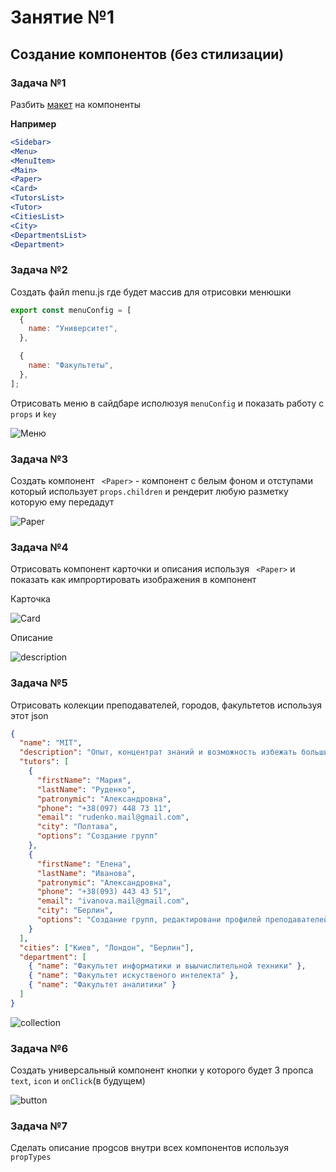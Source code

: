 # Занятие №1

## Создание компонентов (без стилизации)

### Задача №1

Разбить [макет](<https://www.figma.com/file/mfsNEI7Nv5i5fkdseWbFn7/Lesson-(Copy)?node-id=8701%3A11194>) на компоненты

**Например**

```jsx
<Sidebar>
<Menu>
<MenuItem>
<Main>
<Paper>
<Card>
<TutorsList>
<Tutor>
<CitiesList>
<City>
<DepartmentsList>
<Department>
```

### Задача №2

Создать файл menu.js где будет массив для отрисовки менюшки

```jsx
export const menuConfig = [
  {
    name: "Университет",
  },

  {
    name: "Факультеты",
  },
];
```

Отрисовать меню в сайдбаре исполюзуя `menuConfig` и показать работу с `props` и `key`

![Меню](/images/sidebar.png)

### Задача №3

Создать компонент ` <Paper>` - компонент с белым фоном и отступами который использует `props.children` и рендерит любую разметку которую ему передадут

![Paper](/images/paper.png)

### Задача №4

Отрисовать компонент карточки и описания используя ` <Paper>` и показать как импрортировать изображения в компонент

Карточка

![Card](/images/Card.png)

Описание

![description](/images/description.png)

### Задача №5

Отрисовать колекции преподавателей, городов, факультетов используя этот json

```json
{
  "name": "MIT",
  "description": "Опыт, концентрат знаний и возможность избежать большинство ошибок при приеме на работу. Мы знаем, что хотят большинство локальных и иностранных компаний и можем вам это дать. А еще мы постоянно совершенствуем наши курсы программирования, добавляя туда что-то новое. Вы можете лично ознакомиться с историями успеха наших выпускников, чтобы убедиться в эффективности нашей методики обучения. Да, мы начнем с азов и самой простой информации. Знаем, что большинство людей приходят к нам с нулевыми знаниями. ",
  "tutors": [
    {
      "firstName": "Мария",
      "lastName": "Руденко",
      "patronymic": "Александровна",
      "phone": "+38(097) 448 73 11",
      "email": "rudenko.mail@gmail.com",
      "city": "Полтава",
      "options": "Создание групп"
    },
    {
      "firstName": "Елена",
      "lastName": "Иванова",
      "patronymic": "Александровна",
      "phone": "+38(093) 443 43 51",
      "email": "ivanova.mail@gmail.com",
      "city": "Берлин",
      "options": "Создание групп, редактировани профилей преподавателей"
    }
  ],
  "cities": ["Киев", "Лондон", "Берлин"],
  "department": [
    { "name": "Факультет информатики и выычислительной техники" },
    { "name": "Факультет искуственого интелекта" },
    { "name": "Факультет аналитики" }
  ]
}
```

![collection](/images/collection.png)

### Задача №6

Создать универсальный компонент кнопки у которого будет 3 пропса `text`, `icon` и `onClick`(в будущем)

![button](/images/button.png)

### Задача №7

Сделать описание проgсов внутри всех компонентов используя `propTypes`

